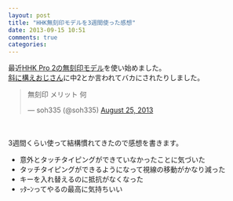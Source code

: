 ```yaml
---
layout: post
title: "HHK無刻印モデルを3週間使った感想"
date: 2013-09-15 10:51
comments: true
categories: 
---
```


最近[HHK Pro 2の無刻印モデル](http://www.pfu.fujitsu.com/hhkeyboard/lineup/pdkb400bn.html)を使い始めました。  
[斜に構えおじさん](http://twitter.com/soh335)に中2とか言われてバカにされたりしました。

<blockquote class="twitter-tweet"><p>無刻印 メリット 何</p>&mdash; soh335 (@soh335) <a href="https://twitter.com/soh335/statuses/371610150659825664">August 25, 2013</a></blockquote>
<script async src="//platform.twitter.com/widgets.js" charset="utf-8"></script>

　

3週間くらい使って結構慣れてきたので感想を書きます。

- 意外とタッチタイピングができていなかったことに気づいた
- タッチタイピングができるようになって視線の移動がかなり減った
- キーを入れ替えるのに抵抗がなくなった
- ｯﾀｰﾝってやるの最高に気持ちいい

